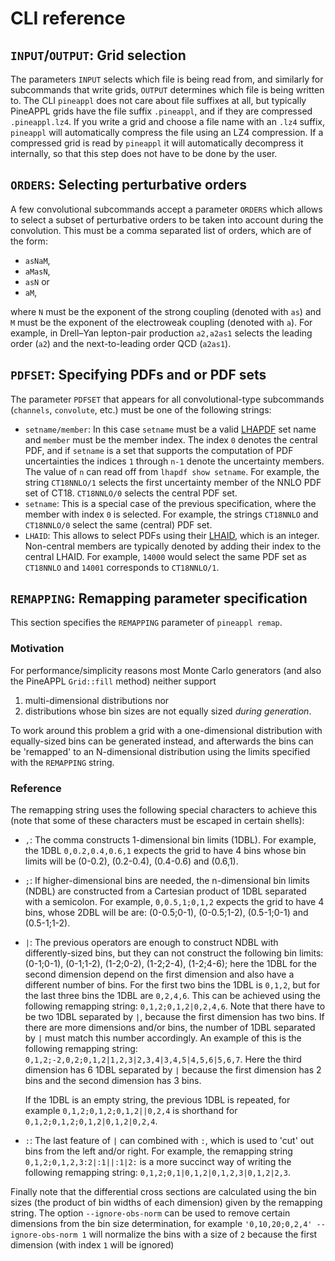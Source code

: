 # CLI reference

## `INPUT`/`OUTPUT`: Grid selection

The parameters `INPUT` selects which file is being read from, and similarly for
subcommands that write grids, `OUTPUT` determines which file is being written
to. The CLI `pineappl` does not care about file suffixes at all, but typically
PineAPPL grids have the file suffix `.pineappl`, and if they are compressed
`.pineappl.lz4`. If you write a grid and choose a file name with an `.lz4`
suffix, `pineappl` will automatically compress the file using an LZ4
compression. If a compressed grid is read by `pineappl` it will automatically
decompress it internally, so that this step does not have to be done by the
user.

## `ORDERS`: Selecting perturbative orders

A few convolutional subcommands accept a parameter `ORDERS` which allows to
select a subset of perturbative orders to be taken into account during the
convolution. This must be a comma separated list of orders, which are of the
form:

- `asNaM`,
- `aMasN`,
- `asN` or
- `aM`,

where `N` must be the exponent of the strong coupling (denoted with `as`) and
`M` must be the exponent of the electroweak coupling (denoted with `a`). For
example, in Drell–Yan lepton-pair production `a2,a2as1` selects the leading
order (`a2`) and the next-to-leading order QCD (`a2as1`).

## `PDFSET`: Specifying PDFs and or PDF sets

The parameter `PDFSET` that appears for all convolutional-type subcommands
(`channels`, `convolute`, etc.) must be one of the following strings:

- `setname/member`: In this case `setname` must be a valid [LHAPDF] set name
  and `member` must be the member index. The index `0` denotes the central PDF,
  and if `setname` is a set that supports the computation of PDF uncertainties
  the indices `1` through `n-1` denote the uncertainty members. The value of
  `n` can read off from `lhapdf show setname`. For example, the string
  `CT18NNLO/1` selects the first uncertainty member of
  the NNLO PDF set of CT18. `CT18NNLO/0` selects the central PDF set.
- `setname`: This is a special case of the previous specification, where the
  member with index `0` is selected. For example, the strings `CT18NNLO` and
  `CT18NNLO/0` select the same (central) PDF set.
- `LHAID`: This allows to select PDFs using their [LHAID](LHAID), which is an
  integer. Non-central members are typically denoted by adding their index to
  the central LHAID. For example, `14000` would select the same PDF set as
  `CT18NNLO` and `14001` corresponds to `CT18NNLO/1`.

## `REMAPPING`: Remapping parameter specification

This section specifies the `REMAPPING` parameter of `pineappl remap`.

### Motivation

For performance/simplicity reasons most Monte Carlo generators (and also the
PineAPPL `Grid::fill` method) neither support

1) multi-dimensional distributions nor
2) distributions whose bin sizes are not equally sized *during generation*.

To work around this problem a grid with a one-dimensional distribution with
equally-sized bins can be generated instead, and afterwards the bins can be
'remapped' to an N-dimensional distribution using the limits specified with the
`REMAPPING` string.

### Reference

The remapping string uses the following special characters to achieve this
(note that some of these characters must be escaped in certain shells):

- `,`: The comma constructs 1-dimensional bin limits (1DBL). For example,
  the 1DBL `0,0.2,0.4,0.6,1` expects the grid to have 4 bins whose bin limits
  will be (0-0.2), (0.2-0.4), (0.4-0.6) and (0.6,1).
- `;`: If higher-dimensional bins are needed, the n-dimensional bin limits
  (NDBL) are constructed from a Cartesian product of 1DBL separated with a
  semicolon. For example, `0,0.5,1;0,1,2` expects the grid to have 4 bins,
  whose 2DBL will be are: (0-0.5;0-1), (0-0.5;1-2), (0.5-1;0-1) and
  (0.5-1;1-2).
- `|`: The previous operators are enough to construct NDBL with
  differently-sized bins, but they can not construct the following bin limits:
  (0-1;0-1), (0-1;1-2), (1-2;0-2), (1-2;2-4), (1-2;4-6); here the 1DBL for the
  second dimension depend on the first dimension and also have a different
  number of bins. For the first two bins the 1DBL is `0,1,2`, but for the last
  three bins the 1DBL are `0,2,4,6`. This can be achieved using the following
  remapping string: `0,1,2;0,1,2|0,2,4,6`. Note that there have to be two 1DBL
  separated by `|`, because the first dimension has two bins. If there are more
  dimensions and/or bins, the number of 1DBL separated by `|` must match this
  number accordingly. An example of this is the following remapping string:
  `0,1,2;-2,0,2;0,1,2|1,2,3|2,3,4|3,4,5|4,5,6|5,6,7`. Here the third dimension
  has 6 1DBL separated by `|` because the first dimension has 2 bins and the
  second dimension has 3 bins.

  If the 1DBL is an empty string, the previous 1DBL is repeated, for example
  `0,1,2;0,1,2;0,1,2||0,2,4` is shorthand for `0,1,2;0,1,2;0,1,2|0,1,2|0,2,4`.
- `:`: The last feature of `|` can combined with `:`, which is used to 'cut'
  out bins from the left and/or right. For example, the remapping string
  `0,1,2;0,1,2,3:2|:1||:1|2:` is a more succinct way of writing the following
  remapping string: `0,1,2;0,1|0,1,2|0,1,2,3|0,1,2|2,3`.

Finally note that the differential cross sections are calculated using the bin
sizes (the product of bin widths of each dimension) given by the remapping
string. The option `--ignore-obs-norm` can be used to remove certain dimensions
from the bin size determination, for example `'0,10,20;0,2,4' --ignore-obs-norm
1` will normalize the bins with a size of `2` because the first dimension (with
index `1` will be ignored)

[LHAPDF]: https://lhapdf.hepforge.org/pdfsets.html
